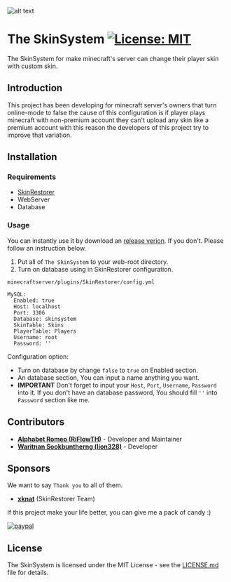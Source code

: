 ![alt text](https://i.imgur.com/pjuawRU.jpg "banner")
# The SkinSystem [![License: MIT](https://img.shields.io/badge/License-MIT-green.svg)](https://opensource.org/licenses/MIT)
The SkinSystem for make minecraft's server can change their player skin with custom skin.

## Introduction
This project has been developing for minecraft server's owners that turn online-mode to false the cause of this configuration is if player plays minecraft with non-premium account they can't upload any skin like a premium account with this reason the developers of this project try to improve that variation.

## Installation
### Requirements
- [SkinRestorer](https://www.spigotmc.org/resources/skinsrestorer.2124/)
- WebServer
- Database

### Usage
You can instantly use it by download an [release verion](https://github.com/riflowth/SkinSystem/releases). If you don't. Please follow an instruction below.

1. Put all of `The SkinSystem` to your web-root directory. 
2. Turn on database using in SkinRestorer configuration.
```
minecraftserver/plugins/SkinRestorer/config.yml
```
```
MySQL:
  Enabled: true
  Host: localhost
  Port: 3306
  Database: skinsystem
  SkinTable: Skins
  PlayerTable: Players
  Username: root
  Password: ''
```
Configuration option:
* Turn on database by change `false` to `true` on Enabled section.
* An database section, You can input a name anything you want.
* **IMPORTANT** Don't forget to input your `Host`, `Port`, `Username`, `Password` into it. If you don't have an database password, You should fill `''` into `Password` section like me.

## Contributors
- **[Alphabet Romeo (RiFlowTH)](https://www.facebook.com/alphabet.romeo.90)** - Developer and Maintainer
- **[Waritnan Sookbuntherng (lion328)](https://github.com/lion328)** - Developer

## Sponsors
We want to say `Thank you` to all of them.

- **[xknat](https://github.com/xknat)** (SkinRestorer Team)

If this project make your life better, you can give me a pack of candy :) 

[![paypal](https://www.paypalobjects.com/en_US/i/btn/btn_donateCC_LG.gif)](https://www.paypal.me/wheprakhone)

## License
The SkinSystem is licensed under the MIT License - see the [LICENSE.md](https://github.com/riflowth/SkinSystem/blob/master/LICENSE) file for details.
